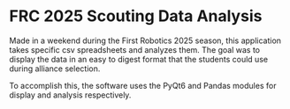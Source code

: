 # FRC 2025 Scouting Data Analysis

Made in a weekend during the First Robotics 2025 season, this application takes specific csv spreadsheets and analyzes them. The goal was to display the data in an easy to digest format that the students could use during alliance selection.

To accomplish this, the software uses the PyQt6 and Pandas modules for display and analysis respectively.
